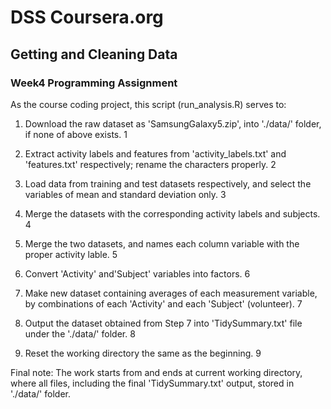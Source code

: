 # DSS Coursera.org
## Getting and Cleaning Data
### Week4 Programming Assignment

As the course coding project, this script (run_analysis.R) serves to:
1. Download the raw dataset as 'SamsungGalaxy5.zip', into '\./data/' folder, if none of above exists. 1

2. Extract activity labels and features from 'activity_labels.txt' and 'features.txt' respectively; rename the characters properly. 2

3. Load data from training and test datasets respectively, and select the variables of mean and standard deviation only. 3

4. Merge the datasets with the corresponding activity labels and subjects. 4

5. Merge the two datasets, and names each column variable with the proper activity lable. 5

6. Convert 'Activity' and'Subject' variables into factors. 6

7. Make new dataset containing averages of each measurement variable, by combinations of each 'Activity' and each 'Subject' (volunteer). 7

8. Output the dataset obtained from Step 7 into 'TidySummary.txt' file under the '\./data/' folder. 8

9. Reset the working directory the same as the beginning. 9

Final note: The work starts from and ends at current working directory, where all files, including the final 'TidySummary.txt' output, stored in '\./data/' folder.